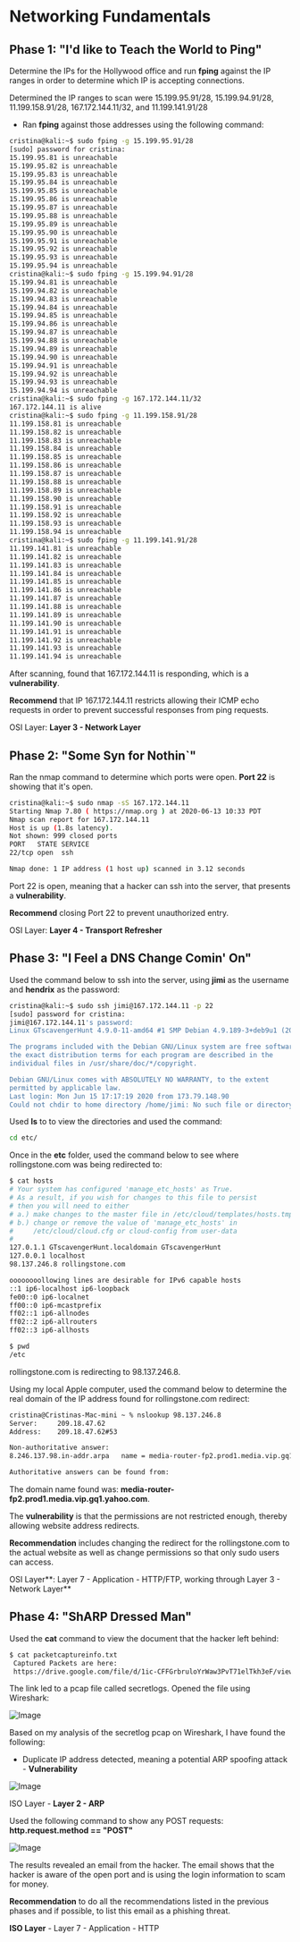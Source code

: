 # Networking Fundamentals
## Phase 1: "I'd like to Teach the World to Ping"

Determine the IPs for the Hollywood office and run **fping** against the IP ranges in order to determine which IP is accepting connections.

Determined the IP ranges to scan were 15.199.95.91/28, 15.199.94.91/28, 11.199.158.91/28, 167.172.144.11/32, and 11.199.141.91/28
-  Ran **fping** against those addresses using the following command:
```bash
cristina@kali:~$ sudo fping -g 15.199.95.91/28
[sudo] password for cristina: 
15.199.95.81 is unreachable
15.199.95.82 is unreachable
15.199.95.83 is unreachable
15.199.95.84 is unreachable
15.199.95.85 is unreachable
15.199.95.86 is unreachable
15.199.95.87 is unreachable
15.199.95.88 is unreachable
15.199.95.89 is unreachable
15.199.95.90 is unreachable
15.199.95.91 is unreachable
15.199.95.92 is unreachable
15.199.95.93 is unreachable
15.199.95.94 is unreachable
cristina@kali:~$ sudo fping -g 15.199.94.91/28
15.199.94.81 is unreachable
15.199.94.82 is unreachable
15.199.94.83 is unreachable
15.199.94.84 is unreachable
15.199.94.85 is unreachable
15.199.94.86 is unreachable
15.199.94.87 is unreachable
15.199.94.88 is unreachable
15.199.94.89 is unreachable
15.199.94.90 is unreachable
15.199.94.91 is unreachable
15.199.94.92 is unreachable
15.199.94.93 is unreachable
15.199.94.94 is unreachable
cristina@kali:~$ sudo fping -g 167.172.144.11/32
167.172.144.11 is alive
cristina@kali:~$ sudo fping -g 11.199.158.91/28
11.199.158.81 is unreachable
11.199.158.82 is unreachable
11.199.158.83 is unreachable
11.199.158.84 is unreachable
11.199.158.85 is unreachable
11.199.158.86 is unreachable
11.199.158.87 is unreachable
11.199.158.88 is unreachable
11.199.158.89 is unreachable
11.199.158.90 is unreachable
11.199.158.91 is unreachable
11.199.158.92 is unreachable
11.199.158.93 is unreachable
11.199.158.94 is unreachable
cristina@kali:~$ sudo fping -g 11.199.141.91/28
11.199.141.81 is unreachable
11.199.141.82 is unreachable
11.199.141.83 is unreachable
11.199.141.84 is unreachable
11.199.141.85 is unreachable
11.199.141.86 is unreachable
11.199.141.87 is unreachable
11.199.141.88 is unreachable
11.199.141.89 is unreachable
11.199.141.90 is unreachable
11.199.141.91 is unreachable
11.199.141.92 is unreachable
11.199.141.93 is unreachable
11.199.141.94 is unreachable
```

After scanning, found that 167.172.144.11 is responding, which is a **vulnerability**. 

**Recommend** that IP 167.172.144.11 restricts allowing their ICMP echo requests in order to prevent successful responses from ping requests. 

OSI Layer: **Layer 3 - Network Layer**

## Phase 2:  "Some Syn for Nothin`"

Ran the nmap command to determine which ports were open. **Port 22** is showing that it's open.

```bash
cristina@kali:~$ sudo nmap -sS 167.172.144.11
Starting Nmap 7.80 ( https://nmap.org ) at 2020-06-13 10:33 PDT
Nmap scan report for 167.172.144.11
Host is up (1.8s latency).
Not shown: 999 closed ports
PORT   STATE SERVICE
22/tcp open  ssh

Nmap done: 1 IP address (1 host up) scanned in 3.12 seconds
```

Port 22 is open, meaning that a hacker can ssh into the server, that presents a **vulnerability**.

**Recommend** closing Port 22 to prevent unauthorized entry.

OSI Layer: **Layer 4 - Transport Refresher**

## Phase 3: "I Feel a DNS Change Comin' On"

Used the command below to ssh into the server, using **jimi** as the username and **hendrix** as the password:

```bash
cristina@kali:~$ sudo ssh jimi@167.172.144.11 -p 22
[sudo] password for cristina: 
jimi@167.172.144.11's password: 
Linux GTscavengerHunt 4.9.0-11-amd64 #1 SMP Debian 4.9.189-3+deb9u1 (2019-09-20) x86_64

The programs included with the Debian GNU/Linux system are free software;
the exact distribution terms for each program are described in the
individual files in /usr/share/doc/*/copyright.

Debian GNU/Linux comes with ABSOLUTELY NO WARRANTY, to the extent
permitted by applicable law.
Last login: Mon Jun 15 17:17:19 2020 from 173.79.148.90
Could not chdir to home directory /home/jimi: No such file or directory

```
Used **ls** to to view the directories and used the command:
```bash
cd etc/
```

Once in the **etc** folder, used the command below to see where rollingstone.com was being redirected to:

```bash
$ cat hosts
# Your system has configured 'manage_etc_hosts' as True.
# As a result, if you wish for changes to this file to persist
# then you will need to either
# a.) make changes to the master file in /etc/cloud/templates/hosts.tmpl
# b.) change or remove the value of 'manage_etc_hosts' in
#     /etc/cloud/cloud.cfg or cloud-config from user-data
#
127.0.1.1 GTscavengerHunt.localdomain GTscavengerHunt
127.0.0.1 localhost
98.137.246.8 rollingstone.com

oooooooollowing lines are desirable for IPv6 capable hosts
::1 ip6-localhost ip6-loopback
fe00::0 ip6-localnet
ff00::0 ip6-mcastprefix
ff02::1 ip6-allnodes
ff02::2 ip6-allrouters
ff02::3 ip6-allhosts

$ pwd
/etc
```

rollingstone.com is redirecting to 98.137.246.8.

Using my local Apple computer, used the command below to determine the real domain of the IP address found for rollingstone.com redirect:
```bash
cristina@Cristinas-Mac-mini ~ % nslookup 98.137.246.8          
Server:		209.18.47.62
Address:	209.18.47.62#53

Non-authoritative answer:
8.246.137.98.in-addr.arpa	name = media-router-fp2.prod1.media.vip.gq1.yahoo.com.

Authoritative answers can be found from:
```

The domain name found was: **media-router-fp2.prod1.media.vip.gq1.yahoo.com**.

The **vulnerability** is that the permissions are not restricted enough, thereby allowing website address redirects.

**Recommendation** includes changing the redirect for the rollingstone.com to the actual website as well as change permissions so that only sudo users can access.

OSI Layer**: Layer 7 - Application - HTTP/FTP, working through Layer 3 - Network Layer**

## Phase 4:  "ShARP Dressed Man"

Used the **cat** command to view the document that the hacker left behind:

```bash
$ cat packetcaptureinfo.txt
 Captured Packets are here:
 https://drive.google.com/file/d/1ic-CFFGrbruloYrWaw3PvT71elTkh3eF/view?usp=sharing
```

The link led to a pcap file called secretlogs. Opened the file using Wireshark:


![Image](https://github.com/criscollazos/ucla-cybersecurity-assignments/blob/master/images/Networking1.png)

Based on my analysis of the secretlog pcap on Wireshark, I have found the following:
- Duplicate IP address detected, meaning a potential ARP spoofing attack - **Vulnerability**

![Image](https://github.com/criscollazos/ucla-cybersecurity-assignments/blob/master/images/Networking2.png)

ISO Layer - **Layer 2 - ARP**

Used the following command to show any POST requests: **http.request.method == "POST"**

![Image](https://github.com/criscollazos/ucla-cybersecurity-assignments/blob/master/images/Networking3.png)

The results revealed an email from the hacker. The email shows that the hacker is aware of the open port and is using the login information to scam for money. 

**Recommendation** to do all the recommendations listed in the previous phases and if possible, to list this email as a phishing threat. 

**ISO Layer** - Layer 7 - Application - HTTP
